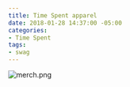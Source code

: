 ```yaml
---
title: Time Spent apparel
date: 2018-01-28 14:37:00 -05:00
categories:
- Time Spent
tags:
- swag
---
```


![merch.png](/uploads/merch.png)